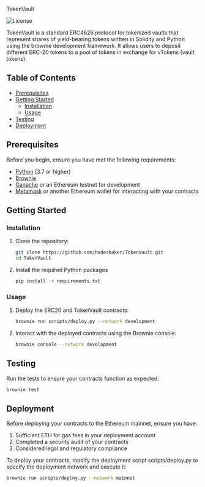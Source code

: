 TokenVault

![License](https://img.shields.io/badge/license-MIT-blue.svg)

TokenVault is a standard ERC4626 protocol for tokenized vaults that represent shares of yield-bearing tokens written in Solidity and Python using the brownie development framework. It allows users to deposit different ERC-20 tokens to a pool of tokens in exchange for vTokens (vault tokens).

## Table of Contents

- [Prerequisites](#prerequisites)
- [Getting Started](#getting-started)
  - [Installation](#installation)
  - [Usage](#usage)
- [Testing](#testing)
- [Deployment](#deployment)

## Prerequisites

Before you begin, ensure you have met the following requirements:

- [Python](https://www.python.org/downloads/) (3.7 or higher)
- [Brownie](https://eth-brownie.readthedocs.io/en/stable/install.html)
- [Ganache](https://www.trufflesuite.com/ganache) or an Ethereum testnet for development
- [Metamask](https://metamask.io/) or another Ethereum wallet for interacting with your contracts

## Getting Started

### Installation

1. Clone the repository:

   ```bash
   git clone https://github.com/hadesbaker/TokenVault.git
   cd TokenVault
   ```

2. Install the required Python packages

   ```bash
   pip install -r requirements.txt
   ```

### Usage

1. Deploy the ERC20 and TokenVault contracts:

   ```bash
   brownie run scripts/deploy.py --network development
   ```

2. Interact with the deployed contracts using the Brownie console:

   ```bash
   brownie console --network development
   ```

## Testing

Run the tests to ensure your contracts function as expected:

```bash
brownie test
```

## Deployment

Before deploying your contracts to the Ethereum mainnet, ensure you have:

1. Sufficient ETH for gas fees in your deployment account
2. Completed a security audit of your contracts
3. Considered legal and regulatory compliance

To deploy your contracts, modify the deployment script scripts/deploy.py to specify the deployment network and execute it:

```bash
brownie run scripts/deploy.py --network mainnet
```
